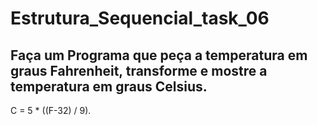 # Estrutura_Sequencial_task_06
## Faça um Programa que peça a temperatura em graus Fahrenheit, transforme e mostre a temperatura em graus Celsius.
C = 5 * ((F-32) / 9).
